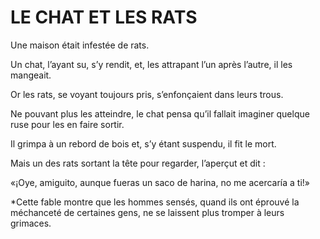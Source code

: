 # LE CHAT ET LES RATS

Une maison était infestée de rats. 

Un chat, l’ayant su, s’y rendit, et, les attrapant l’un après l’autre, il les mangeait.

Or les rats, se voyant toujours pris, s’enfonçaient dans leurs trous. 

Ne pouvant plus les atteindre, le chat pensa qu’il fallait imaginer quelque ruse pour les en faire sortir. 

Il grimpa à un rebord de bois et, s’y étant suspendu, il fit le mort. 

Mais un des rats sortant la tête pour regarder, l’aperçut et dit : 

«¡Oye, amiguito, aunque fueras un saco de harina, no me acercaría a ti!»


*Cette fable montre que les hommes sensés, quand ils ont éprouvé la méchanceté de certaines gens, ne se laissent plus tromper à leurs grimaces. 
